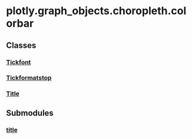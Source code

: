 # plotly.graph_objects.choropleth.colorbar

## Classes

### [Tickfont](Tickfont.md)

### [Tickformatstop](Tickformatstop.md)

### [Title](Title.md)


## Submodules

### [title](title-package/index.md)



